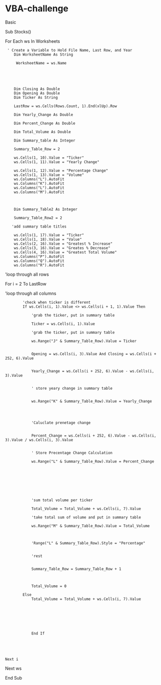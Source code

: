 # VBA-challenge
Basic

Sub Stocks()
  
  
 For Each ws In Worksheets
         
     ' Create a Variable to Hold File Name, Last Row, and Year
        Dim WorksheetName As String
        
         WorksheetName = ws.Name
        
          
        
        
       
        Dim Closing As Double
        Dim Opening As Double
        Dim Ticker As String
        
        LastRow = ws.Cells(Rows.Count, 1).End(xlUp).Row
        
        Dim Yearly_Change As Double
        
        Dim Percent_Change As Double
        
        Dim Total_Volume As Double
        
        Dim Summary_table As Integer
        
        Summary_Table_Row = 2
        
        ws.Cells(1, 10).Value = "Ticker"
        ws.Cells(1, 11).Value = "Yearly Change"
        
        ws.Cells(1, 12).Value = "Percentage Change"
        ws.Cells(1, 13).Value = "Volume"
        ws.Columns("L").AutoFit
        ws.Columns("K").AutoFit
        ws.Columns("L").AutoFit
        ws.Columns("M").AutoFit
        
        
        
        Dim Summary_Table2 As Integer
        
        Summary_Table_Row2 = 2
       
       'add summary table titles
        
        ws.Cells(1, 17).Value = "Ticker"
        ws.Cells(1, 18).Value = "Value"
        ws.Cells(2, 16).Value = "Greatest % Increase"
        ws.Cells(3, 16).Value = "Greates % Decrease"
        ws.Cells(4, 16).Value = "Greatest Total Volume"
        ws.Columns("P").AutoFit
        ws.Columns("Q").AutoFit
        ws.Columns("R").AutoFit
        
     
 
    
    
   
 'loop through all rows
 
 For i = 2 To LastRow
 
 'loop through all columns
   
    
    
        
              
        
       
    
    
    
            'check when ticker is different
            If ws.Cells(i, 1).Value <> ws.Cells(i + 1, 1).Value Then
                            
                'grab the ticker, put in summary table
                                
                Ticker = ws.Cells(i, 1).Value
                
                'grab the ticker, put in summary table
                
                ws.Range("J" & Summary_Table_Row).Value = Ticker
                
                
                Opening = ws.Cells(i, 3).Value And Closing = ws.Cells(i + 252, 6).Value
                
                
                Yearly_Change = ws.Cells(i + 252, 6).Value - ws.Cells(i, 3).Value
                
                
                ' store yeary change in summary table
                                
                
                ws.Range("K" & Summary_Table_Row).Value = Yearly_Change
                
                
                
                
                'Caluclate prenetage change
                
                
                Percent_Change = ws.Cells(i + 252, 6).Value - ws.Cells(i, 3).Value / ws.Cells(i, 3).Value
                
                
                ' Store Precentage Change Calculation
                
                ws.Range("L" & Summary_Table_Row).Value = Percent_Change
               
       
                
                


                       
            
                'sum total volume per ticker
                
                Total_Volume = Total_Volume + ws.Cells(i, 7).Value
                
                'take total sum of volume and put in summary table
                
                ws.Range("M" & Summary_Table_Row).Value = Total_Volume
                
                
                
                'Range("L" & Summary_Table_Row).Style = "Percentage"
                                
                           
                'rest
                
                
                Summary_Table_Row = Summary_Table_Row + 1
                
                 
                                
                Total_Volume = 0
            
            Else
                Total_Volume = Total_Volume + ws.Cells(i, 7).Value
            
             
            
            
                 
                
                
                End If
       
     
    
   
        
    Next i
    
    
Next ws

                
                
End Sub
    


